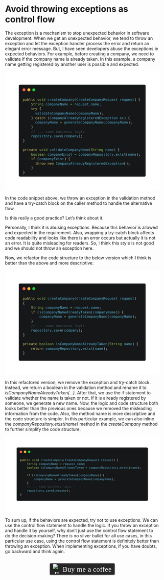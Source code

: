 # Avoid throwing exceptions as control flow
The exception is a mechanism to stop unexpected behavior in software development. When we get an unexpected behavior, we tend to throw an exception and let the exception handler process the error and return an elegant error message. But, I have seen developers abuse the exceptions in expected behaviors. For example, before creating a company, we need to validate if the company name is already taken. In this example, a company name getting registered by another user is possible and expected. 

![](../assets/resources/software-design/control-flow-1.png)

In the code snippet above, we throw an exception in the validation method and have a try-catch block on the caller method to handle the alternative flow.

Is this really a good practice? Let’s think about it.

Personally, I think it is abusing exceptions. Because this behavior is allowed and expected in the requirement. Also, wrapping a try-catch block affects code readability and looks like there is an error occurs but actually it is not an error. It is quite misleading for readers. So, I think this style is not good and we should not throw an exception here.

Now, we refactor the code structure to the below version which I think is better than the above and more descriptive:

![](../assets/resources/software-design/control-flow-2.png)

In this refactored version, we remove the exception and try-catch block. Instead, we return a boolean in the validation method and rename it to *isCompanyNameAlreadyTaken(…)*. After that, we use the if statement to validate whether the name is taken or not. If it is already registered by someone, we generate a new name. Now, the logic and code structure both looks better than the previous ones because we removed the misleading information from the code. Also, the method name is more descriptive and the code structure is simpler. In this particular example, we can also inline the *companyRepository.exist(name)* method in the *createCompany* method to further simplify the code structure.

![](../assets/resources/software-design/control-flow-3.png)

To sum up, if the behaviors are expected, try not to use exceptions. We can use the control flow statement to handle the logic. If you throw an exception and handle it by yourself, why don’t just use the control flow statement to do the decision-making? There is no silver bullet for all use cases, in this particular use case, using the control flow statement is definitely better than throwing an exception. When implementing exceptions, if you have doubts, go backward and think again.

<br>
<center>
<style>.bmc-button img{width: 27px !important;margin-bottom: 1px !important;box-shadow: none !important;border: none !important;vertical-align: middle !important;}.bmc-button{line-height: 36px !important;height:37px !important;text-decoration: none !important;display:inline-flex !important;color:#ffffff !important;background-color:#262626 !important;border-radius: 3px !important;border: 1px solid transparent !important;padding: 1px 9px !important;font-size: 23px !important;letter-spacing: 0.6px !important;box-shadow: 0px 1px 2px rgba(190, 190, 190, 0.5) !important;-webkit-box-shadow: 0px 1px 2px 2px rgba(190, 190, 190, 0.5) !important;margin: 0 auto !important;font-family:'Cookie', cursive !important;-webkit-box-sizing: border-box !important;box-sizing: border-box !important;-o-transition: 0.3s all linear !important;-webkit-transition: 0.3s all linear !important;-moz-transition: 0.3s all linear !important;-ms-transition: 0.3s all linear !important;transition: 0.3s all linear !important;}.bmc-button:hover, .bmc-button:active, .bmc-button:focus {-webkit-box-shadow: 0px 1px 2px 2px rgba(190, 190, 190, 0.5) !important;text-decoration: none !important;box-shadow: 0px 1px 2px 2px rgba(190, 190, 190, 0.5) !important;opacity: 0.85 !important;color:#ffffff !important;}</style><link href="https://fonts.googleapis.com/css?family=Cookie" rel="stylesheet"><a class="bmc-button" target="_blank" href="https://www.buymeacoffee.com/raychongtk"><img src="https://www.buymeacoffee.com/assets/img/BMC-btn-logo.svg" alt="Buy me a coffee"><span style="margin-left:5px">Buy me a coffee</span></a>
</center>